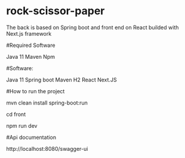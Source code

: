 # rock-scissor-paper

The back is based on Spring boot and front end on React builded with Next.js framework

#Required Software

Java 11
Maven
Npm

#Software:

Java 11
Spring boot
Maven
H2
React 
Next.JS

#How to run the project

mvn clean install spring-boot:run 

cd front

npm run dev

#Api documentation

http://localhost:8080/swagger-ui
